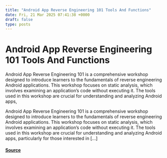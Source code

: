```yaml
---
title: "Android App Reverse Engineering 101 Tools And Functions"
date: Fri, 21 Mar 2025 07:41:38 +0000
draft: false
type: posts
---
```

# Android App Reverse Engineering 101 Tools And Functions





Android App Reverse Engineering 101 is a comprehensive workshop designed to introduce learners to the fundamentals of reverse engineering Android applications. This workshop focuses on static analysis, which involves examining an application&#8217;s code without executing it. The tools used in this workshop are crucial for understanding and analyzing Android apps,

Android App Reverse Engineering 101 is a comprehensive workshop designed to introduce learners to the fundamentals of reverse engineering Android applications. This workshop focuses on static analysis, which involves examining an application’s code without executing it. The tools used in this workshop are crucial for understanding and analyzing Android apps, particularly for those interested in \[…\]

#### [Source](https://kalilinuxtutorials.com/android-app-reverse/)

